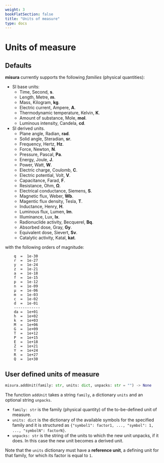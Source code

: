 ```yaml
---
weight: 3
bookFlatSection: false
title: "Units of measure"
type: docs
---
```


# Units of measure

## Defaults

**misura** currently supports the following _families_ (physical quantities):

- SI base units:
	- Time, Second, **s**.
	- Length, Metre, **m**.
	- Mass, Kilogram, **kg**.
	- Electric current, Ampere, **A**.
	- Thermodynamic temperature, Kelvin, **K**.
	- Amount of substance, Mole, **mol**.
	- Luminous intensity, Candela, **cd**.
- SI derived units.
	- Plane angle, Radian, **rad**.
	- Solid angle, Steradian, **sr**.
	- Frequency, Hertz, **Hz**.
	- Force, Newton, **N**.
	- Pressure, Pascal, **Pa**.
	- Energy, Joule, **J**.
	- Power, Watt, **W**.
	- Electric charge, Coulomb, **C**.
	- Electric potential, Volt, **V**.
	- Capacitance, Farad, **F**.
	- Resistance, Ohm, **Ω**.
	- Electrical conductance, Siemens, **S**.
	- Magnetic flux, Weber, **Wb**.
	- Magentic flux density, Tesla, **T**.
	- Inductance, Henry, **H**.
	- Luminous flux, Lumen, **lm**.
	- Illuminance, Lux, **lx**.
	- Radionuclide activity, Becquerel, **Bq**.
	- Absorbed dose, Gray, **Gy**.
	- Equivalent dose, Sievert, **Sv**.
	- Catalytic activity, Katal, **kat**.

with the following orders of magnitude:

		q  =  1e-30
		r  =  1e-27
		y  =  1e-24
		z  =  1e-21
		a  =  1e-18
		f  =  1e-15
		p  =  1e-12
		n  =  1e-09
		µ  =  1e-06
		m  =  1e-03
		c  =  1e-02
		d  =  1e-01
		------------
		da =  1e+01
		h  =  1e+02
		k  =  1e+03
		M  =  1e+06
		G  =  1e+09
		T  =  1e+12
		P  =  1e+15
		E  =  1e+18
		Z  =  1e+21
		Y  =  1e+24
		R  =  1e+27
		Q  =  1e+30

## User defined units of measure

``` python
misura.addUnit(family: str, units: dict, unpacks: str = "") -> None
```

The function `addUnit` takes a string `family`, a dictionary `units` and an optional string `unpacks`.

- `family: str` is the family (physical quantity) of the to-be-defined unit of measure.
- `units: dict` is the dictionary of the available symbols for the specified family and it is structured as `{"symbol1": factor1, ..., "symbol": 1, ..., "symbolN": factorN}`.
- `unpacks: str` is the string of the units to which the new unit unpacks, if it does. In this case the new unit becomes a derived unit.

Note that the `units` dictionary must have a **reference unit**, a defining unit for that family, for which its factor is equal to `1`.